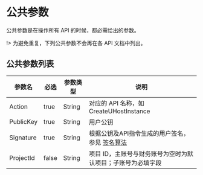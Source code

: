 # 公共参数

公共参数是在操作所有 API 的时候，都必需给出的参数。

!> 为避免重复，下列公共参数不会再在各 API 文档中列出。

## 公共参数列表

| 参数名      | 必选     |参数类型    | 说明                                                   |
|---|---|---|---|
| Action     | true   | String  | 对应的 API 名称，如 CreateUHostInstance                        |
| PublicKey  | true   | String  | 用户公钥                                                 |
| Signature  | true   | String  | 根据公钥及API指令生成的用户签名，参见 [签名算法](signature.md)  |
| ProjectId  | false  | String  | 项目 ID，主账号与财务账号为空时为默认项目；子账号为必填字段    |
